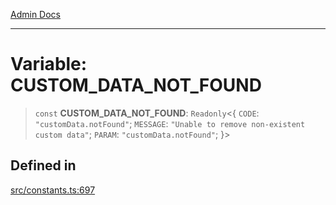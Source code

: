 [Admin Docs](/)

***

# Variable: CUSTOM\_DATA\_NOT\_FOUND

> `const` **CUSTOM\_DATA\_NOT\_FOUND**: `Readonly`\<\{ `CODE`: `"customData.notFound"`; `MESSAGE`: `"Unable to remove non-existent custom data"`; `PARAM`: `"customData.notFound"`; \}\>

## Defined in

[src/constants.ts:697](https://github.com/Suyash878/talawa-api/blob/cfd688207611ba245c99edd8dbaccb2cdbf6a043/src/constants.ts#L697)
